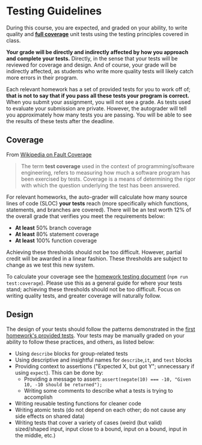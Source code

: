 # Testing Guidelines

During this course, you are expected, and graded on your ability, to write quality and **[full coverage](#coverage)** unit tests using the testing principles covered in class.

**Your grade will be directly and indirectly affected by how you approach and complete your tests.** Directly, in the sense that your tests will be reviewed for coverage and design. And of course, your grade will be indirectly affected, as students who write more quality tests will likely catch more errors in their program.

Each relevant homework has a set of provided tests for you to work off of; **that is not to say that if you pass all these tests your program is correct.** When you submit your assignment, you will not see a grade. As tests used to evaluate your submission are private. However, the autograder will tell you approximately how many tests you are passing. You will be able to see the results of these tests after the deadline.

## Coverage

From [Wikipedia on Fault Coverage](https://en.wikipedia.org/wiki/Fault_coverage)

> The term **test coverage** used in the context of programming/software engineering, refers to measuring how much a software program has been exercised by tests. Coverage is a means of determining the rigor with which the question underlying the test has been answered.

For relevant homeworks, the auto-grader will calculate how many source lines of code (SLOC) **your tests** reach (more specifically which functions, statements, and branches are covered). There will be an test worth 12% of the overall grade that verifies you meet the requirements below:

- **At least** 50% branch coverage
- **At least** 80% statement coverage
- **At least** 100% function coverage

Achieving these thresholds should not be too difficult. However, partial credit will be awarded in a linear fashion. These thresholds are subject to change as we test this new system.

To calculate your coverage see the [homework testing document](../resources/homework/TESTING.md) (`npm run test:coverage`). Please use this as a general guide for where your tests stand; achieving these thresholds should not be too difficult. Focus on writing quality tests, and greater coverage will naturally follow.

## Design

The design of your tests should follow the patterns demonstrated in the [first homework's provided tests](../homework/01-image-processing/src/imageProcessing.test.ts). Your tests may be manually graded on your ability to follow these practices, and others, as listed below:

- Using `describe` blocks for group-related tests
- Using descriptive and insightful names for `describe`,`it`, and `test` blocks
- Providing context to assertions ("Expected X, but got Y"; unnecessary if using `expect`). This can be done by:
  - Providing a message to assert: `assert(negate(10) === -10, "Given 10, -10 should be returned");`
  - Writing some comments to describe what a tests is trying to accomplish
- Writing reusable testing functions for cleaner code
- Writing atomic tests (do not depend on each other; do not cause any side effects on shared data)
- Writing tests that cover a variety of cases (weird (but valid) sized/shaped input, input close to a bound, input on a bound, input in the middle, etc.)

